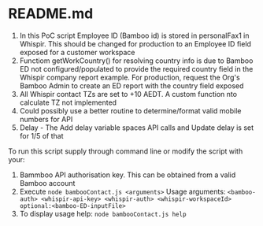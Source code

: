
# README.md
1. In this PoC script Employee ID (Bamboo id) is stored in personalFax1 in Whispir. This should be changed for production to an Employee ID field exposed for a customer workspace
2. Functiom getWorkCountry() for resolving country info is due to Bamboo ED not configured/populated to provide the required country field in the Whispir company report example. For production, request the Org's Bamboo Admin to create an ED report with the country field exposed 
3. All Whispir contact TZs are set to +10 AEDT. A custom function nto calculate TZ not implemented
4. Could possibly use a better routine to determine/format valid mobile numbers for API
5. Delay - The Add delay variable spaces API calls and Update delay is set for 1/5 of that

To run this script supply through command line or modify the script with your:
1. Bammboo API authorisation key. This can be obtained from a valid Bamboo account
2. Execute 
`node bambooContact.js <arguments>`
Usage arguments: `<bamboo-auth> <whispir-api-key> <whispir-auth> <whispir-workspaceId> optional:<bamboo-ED-inputFile>`
3. To display usage help:
`node bambooContact.js help`
